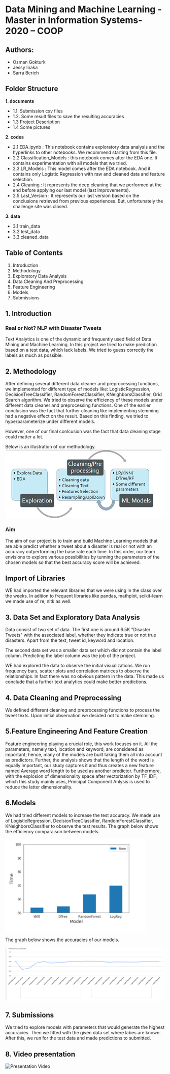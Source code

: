 # Data Mining and Machine Learning -Master in Information Systems-2020 – COOP

## Authors:
- Osman Gokturk
- Jessy Inaka
- Sarra Berich

## Folder Structure
**1. documents**
  - 1.1. Submission csv files
  - 1.2. Some result files to save the resulting accuracies
  - 1.3  Project Description
  - 1.4  Some pictures
  
**2. codes**
  - 2.1 EDA.ipynb : This notebook contains exploratory data analysis and the hyperlinks to other notebooks. We recommend starting from this file. 
  - 2.2 Classification_Models : this notebook comes after the EDA one. It contains experimentation with all models that we tried.
  - 2.3 LR_Models : This model comes after the EDA notebook. And it contains only Logistic Regression with raw and cleaned data and feature selection.
  - 2.4 Cleaning : It represents the deep cleaning that we performed at the end before applying our last model (last improvements).
  - 2.5 Last_Version : It represents our last version based on the conclusions retrieved from previous experiences. But, unfortunately the challenge site was closed.
  
**3. data**
  - 3.1 train_data
  - 3.2 test_data
  - 3.3 cleaned_data

## Table of Contents
1. Introduction
2. Methodology
3. Exploratory Data Analysis
4. Data Cleaning And Preprocessing
5. Feature Engineering
6. Models
7. Submissions


## 1. Introduction
### Real or Not? NLP with Disaster Tweets 
Text Analytics is one of the dynamic and frequently used field of Data Mining and Machine Learning. In this project we tried to make prediction based on a test data, which lack labels. We tried to guess correctly the labels as much as possible. 


## 2. Methodology
After defining several different data cleaner and preprocessing functions, we implemented for different type of models like: LogisticRegression, DecisionTreeClassifier, RandomForestClassifier, KNeighborsClassifier, Grid Search algorithm. We tried to observe the efficiency of these models under different data cleaner and preprocessing functions. One of the earlier conclusion was the fact that further cleaning like implementing stemming had a negative effect on the result. Based on this finding, we tried to hyperparameterize under different models. 

However, one of our final conlcusion was the fact that data cleaning stage could matter a lot. 

Below is an illustration of our methodology.
![alt text](https://github.com/sarrab/DMML2020_COOP/blob/main/documents/Methodology.PNG?raw=true)


### Aim
The aim of our project is to train and build Machine Learning models that are able predict whether a tweet about a disaster is real or not with an accuracy outperforming the base rate each time. In this order, our team envisions to explore various possibilities by tunning the parameters of the chosen models so that the best accuracy score will be achieved.

##  Import of Libraries
WE had imported the relevant libraries that we were using in the class over the weeks. In adition to frequent libraries like pandas, mathplot, scikit-learn we made use of re, nltk as well. 

## 3. Data Set and Exploratory Data Analysis
Data consist of two set of data. The first one is around 6.5K "Disaster Tweets" with the associated label, whether they indicate true or not true disasters. Apart from the text, tweet id, keyword and location. 

The second data set was a smaller data set which did not contain the label column. Predicting the label column was the job of the project. 

WE had explored the data to observe the initial visualizations. We run frequency bars, scatter plots and correlation matrices to observe the relationships. In fact there was no obvious pattern in the data. This made us conclude that a further text analytics could make better predictions. 

## 4. Data Cleaning and Preprocessing
We defined different cleaning and preprocessing functions to process the tweet texts. Upon initial observation we decided not to make stemming.

## 5.Feature Engineering And Feature Creation
Feature engineering playing a crucial role, this work focuses on it. All the parameters, namely text, location and keyword, are considered as important; hence, many of the models are built taking them all into account as predictors. Further, the analysis shows that the length of the word is equally important, our study captures it and thus creates a new feature named Average word length to be used as another predictor. Furthermore, with the explosion of dimensionality space after vectorization by TF_IDF, which this study mainly uses, Principal Component Anlysis is used to reduce the latter dimensionality.

## 6.Models
We had tried different models to increase the test accuracy. We made use of LogisticRegression, DecisionTreeClassifier, RandomForestClassifier, KNeighborsClassifier to observe the test results. 
The graph below shows the efficiency comparaison between models.

![alt text](https://github.com/sarrab/DMML2020_COOP/blob/main/documents/EfficiencyComp.PNG?raw=true)

The graph below shows the accuracies of our models.


![alt text](https://github.com/sarrab/DMML2020_COOP/blob/main/documents/AccuracyGraph.PNG?raw=true)

## 7. Submissions
We tried to explore models with parameters that would generate the highest accuracies. Then we fitted with the given data set where labes are known. After this, we run for the test data and made predictions to submitted.  

## 8. Video presentation
![Presentation Video](https://www.youtube.com/watch?v=iV5zGblNjbM&feature=youtu.be")





